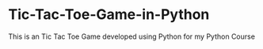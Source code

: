 # Tic-Tac-Toe-Game-in-Python
This is an Tic Tac Toe Game developed using Python for my Python Course
